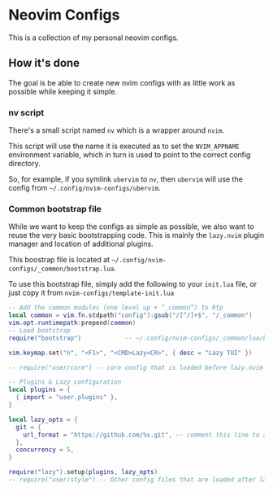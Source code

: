 # Neovim Configs

This is a collection of my personal neovim configs.


## How it's done

The goal is be able to create new nvim configs with as little work as possible while keeping it simple.

### nv script

There's a small script named `nv` which is a wrapper around `nvim`.

This script will use the name it is executed as to set the `NVIM_APPNAME` environment variable,
which in turn is used to point to the correct config directory.

So, for example, if you symlink `ubervim` to `nv`, then `ubervim` will use the config from `~/.config/nvim-configs/ubervim`.

### Common bootstrap file

While we want to keep the configs as simple as possible, we also want to reuse the very basic bootstrapping code.
This is mainly the `lazy.nvim` plugin manager and location of additional plugins.

This boostrap file is located at `~/.config/nvim-configs/_common/bootstrap.lua`.

To use this bootstrap file, simply add the following to your `init.lua` file, or just copy it from `nvim-configs/template-init.lua`

```lua
-- Add the common modules (one level up + “_common”) to Rtp
local common = vim.fn.stdpath("config"):gsub("/[^/]+$", "/_common")
vim.opt.runtimepath:prepend(common)
-- Load bootstrap
require("bootstrap")            -- ~/.config/nvim-configs/_common/lua/bootstrap.lua

vim.keymap.set("n", "<F1>", "<CMD>Lazy<CR>", { desc = "Lazy TUI" })

-- require("user/core") -- core config that is loaded before lazy.nvim (~/.config/nvim-configs/CONFIGNAME/lua/user/core.lua

-- Plugins & Lazy configuration
local plugins = {
  { import = "user.plugins" },
}

local lazy_opts = {
  git = {
    url_format = "https://github.com/%s.git", -- comment this line to allow SSH
  },
  concurrency = 5,
}

require("lazy").setup(plugins, lazy_opts)
-- require("user/style") -- Other config files that are loaded after lazy.nvim
```
